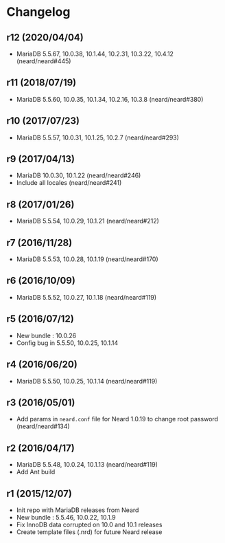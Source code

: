 # Changelog

## r12 (2020/04/04)

* MariaDB 5.5.67, 10.0.38, 10.1.44, 10.2.31, 10.3.22, 10.4.12 (neard/neard#445)

## r11 (2018/07/19)

* MariaDB 5.5.60, 10.0.35, 10.1.34, 10.2.16, 10.3.8 (neard/neard#380)

## r10 (2017/07/23)

* MariaDB 5.5.57, 10.0.31, 10.1.25, 10.2.7 (neard/neard#293)

## r9 (2017/04/13)

* MariaDB 10.0.30, 10.1.22 (neard/neard#246)
* Include all locales (neard/neard#241)

## r8 (2017/01/26)

* MariaDB 5.5.54, 10.0.29, 10.1.21 (neard/neard#212)

## r7 (2016/11/28)

* MariaDB 5.5.53, 10.0.28, 10.1.19 (neard/neard#170)

## r6 (2016/10/09)

* MariaDB 5.5.52, 10.0.27, 10.1.18 (neard/neard#119)

## r5 (2016/07/12)

* New bundle : 10.0.26
* Config bug in 5.5.50, 10.0.25, 10.1.14

## r4 (2016/06/20)

* MariaDB 5.5.50, 10.0.25, 10.1.14 (neard/neard#119)

## r3 (2016/05/01)

* Add params in `neard.conf` file for Neard 1.0.19 to change root password (neard/neard#134)

## r2 (2016/04/17)

* MariaDB 5.5.48, 10.0.24, 10.1.13 (neard/neard#119)
* Add Ant build

## r1 (2015/12/07)

* Init repo with MariaDB releases from Neard
* New bundle : 5.5.46, 10.0.22, 10.1.9
* Fix InnoDB data corrupted on 10.0 and 10.1 releases
* Create template files (.nrd) for future Neard release
